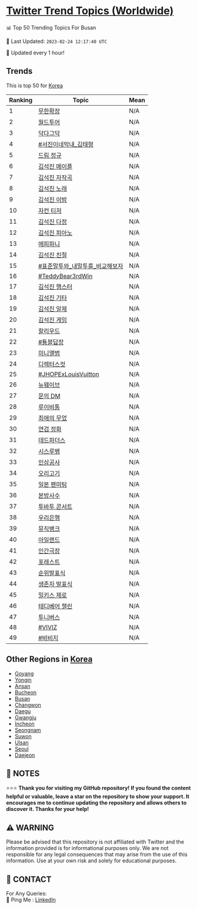 [Twitter Trend Topics (Worldwide)](https://github.com/ErcinDedeoglu/Twitter-Trend-Topics)
==========


📊 Top 50 Trending Topics For Busan

📆 Last Updated: `2023-02-24 12:17:40 UTC`

🔧 Updated every 1 hour!


## Trends

This is top 50 for [Korea](</Korea>)

| Ranking | Topic | Mean |
| ------- | ------------ | ------------ |
| 1 | [무한확장](http://twitter.com/search?q=%eb%ac%b4%ed%95%9c%ed%99%95%ec%9e%a5) | N/A |
| 2 | [월드투어](http://twitter.com/search?q=%ec%9b%94%eb%93%9c%ed%88%ac%ec%96%b4) | N/A |
| 3 | [닥다그닥](http://twitter.com/search?q=%eb%8b%a5%eb%8b%a4%ea%b7%b8%eb%8b%a5) | N/A |
| 4 | [#서진이네막내_김태형](http://twitter.com/search?q=%23%ec%84%9c%ec%a7%84%ec%9d%b4%eb%84%a4%eb%a7%89%eb%82%b4_%ea%b9%80%ed%83%9c%ed%98%95) | N/A |
| 5 | [드림 정규](http://twitter.com/search?q=%eb%93%9c%eb%a6%bc+%ec%a0%95%ea%b7%9c) | N/A |
| 6 | [김석진 메이플](http://twitter.com/search?q=%ea%b9%80%ec%84%9d%ec%a7%84+%eb%a9%94%ec%9d%b4%ed%94%8c) | N/A |
| 7 | [김석진 자작곡](http://twitter.com/search?q=%ea%b9%80%ec%84%9d%ec%a7%84+%ec%9e%90%ec%9e%91%ea%b3%a1) | N/A |
| 8 | [김석진 노래](http://twitter.com/search?q=%ea%b9%80%ec%84%9d%ec%a7%84+%eb%85%b8%eb%9e%98) | N/A |
| 9 | [김석진 이밤](http://twitter.com/search?q=%ea%b9%80%ec%84%9d%ec%a7%84+%ec%9d%b4%eb%b0%a4) | N/A |
| 10 | [자컨 티저](http://twitter.com/search?q=%ec%9e%90%ec%bb%a8+%ed%8b%b0%ec%a0%80) | N/A |
| 11 | [김석진 다정](http://twitter.com/search?q=%ea%b9%80%ec%84%9d%ec%a7%84+%eb%8b%a4%ec%a0%95) | N/A |
| 12 | [김석진 피아노](http://twitter.com/search?q=%ea%b9%80%ec%84%9d%ec%a7%84+%ed%94%bc%ec%95%84%eb%85%b8) | N/A |
| 13 | [에피파니](http://twitter.com/search?q=%ec%97%90%ed%94%bc%ed%8c%8c%eb%8b%88) | N/A |
| 14 | [김석진 친절](http://twitter.com/search?q=%ea%b9%80%ec%84%9d%ec%a7%84+%ec%b9%9c%ec%a0%88) | N/A |
| 15 | [#표준말투와_내말투를_비교해보자](http://twitter.com/search?q=%23%ed%91%9c%ec%a4%80%eb%a7%90%ed%88%ac%ec%99%80_%eb%82%b4%eb%a7%90%ed%88%ac%eb%a5%bc_%eb%b9%84%ea%b5%90%ed%95%b4%eb%b3%b4%ec%9e%90) | N/A |
| 16 | [#TeddyBear3rdWin](http://twitter.com/search?q=%23TeddyBear3rdWin) | N/A |
| 17 | [김석진 햄스터](http://twitter.com/search?q=%ea%b9%80%ec%84%9d%ec%a7%84+%ed%96%84%ec%8a%a4%ed%84%b0) | N/A |
| 18 | [김석진 기타](http://twitter.com/search?q=%ea%b9%80%ec%84%9d%ec%a7%84+%ea%b8%b0%ed%83%80) | N/A |
| 19 | [김석진 알제](http://twitter.com/search?q=%ea%b9%80%ec%84%9d%ec%a7%84+%ec%95%8c%ec%a0%9c) | N/A |
| 20 | [김석진 게임](http://twitter.com/search?q=%ea%b9%80%ec%84%9d%ec%a7%84+%ea%b2%8c%ec%9e%84) | N/A |
| 21 | [할리우드](http://twitter.com/search?q=%ed%95%a0%eb%a6%ac%ec%9a%b0%eb%93%9c) | N/A |
| 22 | [#툥블답장](http://twitter.com/search?q=%23%ed%88%a5%eb%b8%94%eb%8b%b5%ec%9e%a5) | N/A |
| 23 | [미니앨범](http://twitter.com/search?q=%eb%af%b8%eb%8b%88%ec%95%a8%eb%b2%94) | N/A |
| 24 | [디렉터스컷](http://twitter.com/search?q=%eb%94%94%eb%a0%89%ed%84%b0%ec%8a%a4%ec%bb%b7) | N/A |
| 25 | [#JHOPExLouisVuitton](http://twitter.com/search?q=%23JHOPExLouisVuitton) | N/A |
| 26 | [뉴웨이브](http://twitter.com/search?q=%eb%89%b4%ec%9b%a8%ec%9d%b4%eb%b8%8c) | N/A |
| 27 | [문의 DM](http://twitter.com/search?q=%eb%ac%b8%ec%9d%98+DM) | N/A |
| 28 | [루이비통](http://twitter.com/search?q=%eb%a3%a8%ec%9d%b4%eb%b9%84%ed%86%b5) | N/A |
| 29 | [최애의 무었](http://twitter.com/search?q=%ec%b5%9c%ec%95%a0%ec%9d%98+%eb%ac%b4%ec%97%88) | N/A |
| 30 | [연검 정화](http://twitter.com/search?q=%ec%97%b0%ea%b2%80+%ec%a0%95%ed%99%94) | N/A |
| 31 | [데드파더스](http://twitter.com/search?q=%eb%8d%b0%eb%93%9c%ed%8c%8c%eb%8d%94%ec%8a%a4) | N/A |
| 32 | [시스루뱅](http://twitter.com/search?q=%ec%8b%9c%ec%8a%a4%eb%a3%a8%eb%b1%85) | N/A |
| 33 | [인삼공사](http://twitter.com/search?q=%ec%9d%b8%ec%82%bc%ea%b3%b5%ec%82%ac) | N/A |
| 34 | [오리고기](http://twitter.com/search?q=%ec%98%a4%eb%a6%ac%ea%b3%a0%ea%b8%b0) | N/A |
| 35 | [일본 팬미팅](http://twitter.com/search?q=%ec%9d%bc%eb%b3%b8+%ed%8c%ac%eb%af%b8%ed%8c%85) | N/A |
| 36 | [본방사수](http://twitter.com/search?q=%eb%b3%b8%eb%b0%a9%ec%82%ac%ec%88%98) | N/A |
| 37 | [투바투 콘서트](http://twitter.com/search?q=%ed%88%ac%eb%b0%94%ed%88%ac+%ec%bd%98%ec%84%9c%ed%8a%b8) | N/A |
| 38 | [우리은행](http://twitter.com/search?q=%ec%9a%b0%eb%a6%ac%ec%9d%80%ed%96%89) | N/A |
| 39 | [뮤직뱅크](http://twitter.com/search?q=%eb%ae%a4%ec%a7%81%eb%b1%85%ed%81%ac) | N/A |
| 40 | [아일랜드](http://twitter.com/search?q=%ec%95%84%ec%9d%bc%eb%9e%9c%eb%93%9c) | N/A |
| 41 | [인간극장](http://twitter.com/search?q=%ec%9d%b8%ea%b0%84%ea%b7%b9%ec%9e%a5) | N/A |
| 42 | [포레스트](http://twitter.com/search?q=%ed%8f%ac%eb%a0%88%ec%8a%a4%ed%8a%b8) | N/A |
| 43 | [순위발표식](http://twitter.com/search?q=%ec%88%9c%ec%9c%84%eb%b0%9c%ed%91%9c%ec%8b%9d) | N/A |
| 44 | [생존자 발표식](http://twitter.com/search?q=%ec%83%9d%ec%a1%b4%ec%9e%90+%eb%b0%9c%ed%91%9c%ec%8b%9d) | N/A |
| 45 | [밀키스 제로](http://twitter.com/search?q=%eb%b0%80%ed%82%a4%ec%8a%a4+%ec%a0%9c%eb%a1%9c) | N/A |
| 46 | [테디베어 챌린](http://twitter.com/search?q=%ed%85%8c%eb%94%94%eb%b2%a0%ec%96%b4+%ec%b1%8c%eb%a6%b0) | N/A |
| 47 | [투니버스](http://twitter.com/search?q=%ed%88%ac%eb%8b%88%eb%b2%84%ec%8a%a4) | N/A |
| 48 | [#VIVIZ](http://twitter.com/search?q=%23VIVIZ) | N/A |
| 49 | [#비비지](http://twitter.com/search?q=%23%eb%b9%84%eb%b9%84%ec%a7%80) | N/A |



## Other Regions in [Korea](</Korea>)

* [Goyang](</Korea/Goyang.md>)
* [Yongin](</Korea/Yongin.md>)
* [Ansan](</Korea/Ansan.md>)
* [Bucheon](</Korea/Bucheon.md>)
* [Busan](</Korea/Busan.md>)
* [Changwon](</Korea/Changwon.md>)
* [Daegu](</Korea/Daegu.md>)
* [Gwangju](</Korea/Gwangju.md>)
* [Incheon](</Korea/Incheon.md>)
* [Seongnam](</Korea/Seongnam.md>)
* [Suwon](</Korea/Suwon.md>)
* [Ulsan](</Korea/Ulsan.md>)
* [Seoul](</Korea/Seoul.md>)
* [Daejeon](</Korea/Daejeon.md>)



## 📝 NOTES

⭐⭐⭐ **Thank you for visiting my GitHub repository! If you found the content helpful or valuable, leave a star on the repository to show your support. It encourages me to continue updating the repository and allows others to discover it. Thanks for your help!**


## ⚠️ WARNING

Please be advised that this repository is not affiliated with Twitter and the information provided is for informational purposes only. We are not responsible for any legal consequences that may arise from the use of this information. Use at your own risk and solely for educational purposes.


## 📨 CONTACT

 For Any Queries:  
            🏓 Ping Me : [LinkedIn](https://www.linkedin.com/in/ercindedeoglu/)
